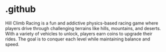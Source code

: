 # .github
Hill Climb Racing is a fun and addictive physics-based racing game where players drive through challenging terrains like hills, mountains, and deserts. With a variety of vehicles to unlock, players earn coins to upgrade their rides. The goal is to conquer each level while maintaining balance and speed.
